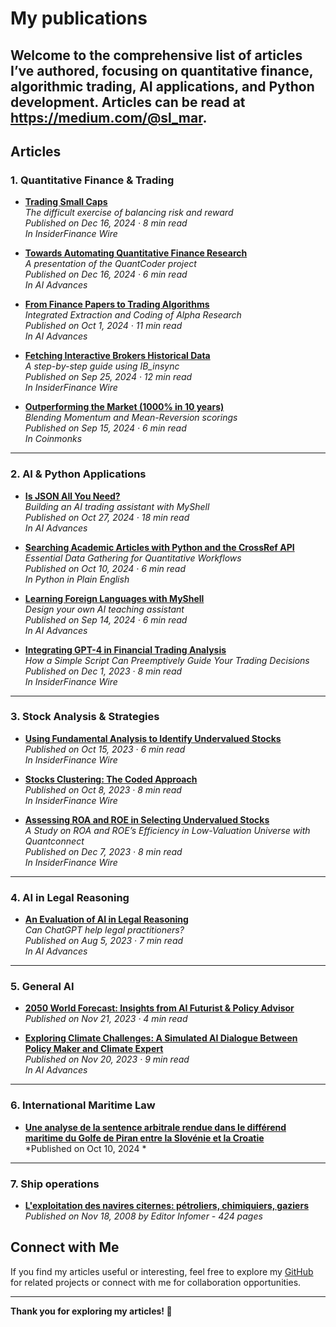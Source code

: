 # My publications

Welcome to the comprehensive list of articles I’ve authored, focusing on **quantitative finance**, **algorithmic trading**, **AI applications**, and **Python development**. 
Articles can be read at https://medium.com/@sl_mar.
---

## **Articles**

### **1. Quantitative Finance & Trading**
- [**Trading Small Caps**](#)  
  *The difficult exercise of balancing risk and reward*  
  *Published on Dec 16, 2024 · 8 min read*  
  *In InsiderFinance Wire*

- [**Towards Automating Quantitative Finance Research**](#)  
  *A presentation of the QuantCoder project*  
  *Published on Dec 16, 2024 · 6 min read*  
  *In AI Advances*

- [**From Finance Papers to Trading Algorithms**](#)  
  *Integrated Extraction and Coding of Alpha Research*  
  *Published on Oct 1, 2024 · 11 min read*  
  *In AI Advances*

- [**Fetching Interactive Brokers Historical Data**](#)  
  *A step-by-step guide using IB_insync*  
  *Published on Sep 25, 2024 · 12 min read*  
  *In InsiderFinance Wire*

- [**Outperforming the Market (1000% in 10 years)**](#)  
  *Blending Momentum and Mean-Reversion scorings*  
  *Published on Sep 15, 2024 · 6 min read*  
  *In Coinmonks*

---

### **2. AI & Python Applications**
- [**Is JSON All You Need?**](#)  
  *Building an AI trading assistant with MyShell*  
  *Published on Oct 27, 2024 · 18 min read*  
  *In AI Advances*

- [**Searching Academic Articles with Python and the CrossRef API**](#)  
  *Essential Data Gathering for Quantitative Workflows*  
  *Published on Oct 10, 2024 · 6 min read*  
  *In Python in Plain English*

- [**Learning Foreign Languages with MyShell**](#)  
  *Design your own AI teaching assistant*  
  *Published on Sep 14, 2024 · 6 min read*  
  *In AI Advances*

- [**Integrating GPT-4 in Financial Trading Analysis**](#)  
  *How a Simple Script Can Preemptively Guide Your Trading Decisions*  
  *Published on Dec 1, 2023 · 8 min read*  
  *In InsiderFinance Wire*

---

### **3. Stock Analysis & Strategies**
- [**Using Fundamental Analysis to Identify Undervalued Stocks**](#)  
  *Published on Oct 15, 2023 · 6 min read*  
  *In InsiderFinance Wire*

- [**Stocks Clustering: The Coded Approach**](#)  
  *Published on Oct 8, 2023 · 8 min read*  
  *In InsiderFinance Wire*

- [**Assessing ROA and ROE in Selecting Undervalued Stocks**](#)  
  *A Study on ROA and ROE’s Efficiency in Low-Valuation Universe with Quantconnect*  
  *Published on Dec 7, 2023 · 8 min read*  
  *In InsiderFinance Wire*

---

### **4. AI in Legal Reasoning**
- [**An Evaluation of AI in Legal Reasoning**](#)  
  *Can ChatGPT help legal practitioners?*  
  *Published on Aug 5, 2023 · 7 min read*  
  *In AI Advances*

---

### **5. General AI**
- [**2050 World Forecast: Insights from AI Futurist & Policy Advisor**](#)  
  *Published on Nov 21, 2023 · 4 min read*

- [**Exploring Climate Challenges: A Simulated AI Dialogue Between Policy Maker and Climate Expert**](#)  
  *Published on Nov 20, 2023 · 9 min read*  
  *In AI Advances*

---
### **6. International Maritime Law**
- [**Une analyse de la sentence arbitrale rendue dans le
différend maritime du Golfe de Piran entre la Slovénie
et la Croatie**](#)  
  *Published on Oct 10, 2024 *

---
### **7. Ship operations**
- [**L'exploitation des navires citernes: pétroliers, chimiquiers, gaziers**](#)  
  *Published on Nov 18, 2008 by Editor Infomer - 424 pages*
  




## **Connect with Me**
If you find my articles useful or interesting, feel free to explore my [GitHub](https://github.com/SL-Mar) for related projects or connect with me for collaboration opportunities.

---

**Thank you for exploring my articles! 🚀**

